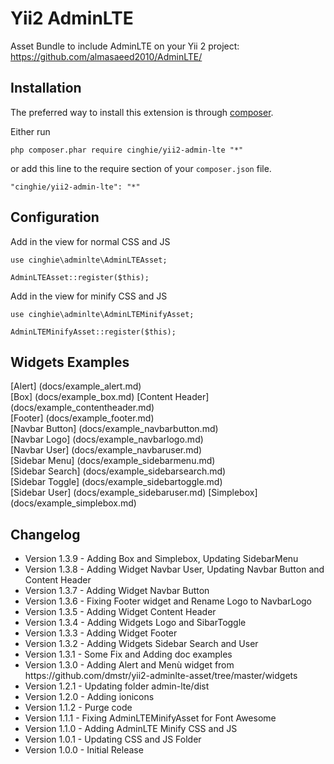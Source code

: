 # Yii2 AdminLTE
Asset Bundle to include AdminLTE on your Yii 2 project:<br>
https://github.com/almasaeed2010/AdminLTE/

Installation
-----------------

The preferred way to install this extension is through [composer](http://getcomposer.org/download/).

Either run

```
php composer.phar require cinghie/yii2-admin-lte "*"
```

or add this line to the require section of your `composer.json` file.

```
"cinghie/yii2-admin-lte": "*"
```

Configuration
-----------------

Add in the view for normal CSS and JS

```
use cinghie\adminlte\AdminLTEAsset;

AdminLTEAsset::register($this);
```

Add in the view for minify CSS and JS

```
use cinghie\adminlte\AdminLTEMinifyAsset;

AdminLTEMinifyAsset::register($this);
```

Widgets Examples
-----------------

[Alert] (docs/example_alert.md)  
[Box] (docs/example_box.md)
[Content Header] (docs/example_contentheader.md)  
[Footer] (docs/example_footer.md)  
[Navbar Button] (docs/example_navbarbutton.md)  
[Navbar Logo] (docs/example_navbarlogo.md)  
[Navbar User] (docs/example_navbaruser.md)  
[Sidebar Menu] (docs/example_sidebarmenu.md)  
[Sidebar Search] (docs/example_sidebarsearch.md)  
[Sidebar Toggle] (docs/example_sidebartoggle.md)  
[Sidebar User] (docs/example_sidebaruser.md)
[Simplebox] (docs/example_simplebox.md)

Changelog
-----------------

<ul>
  <li>Version 1.3.9 - Adding Box and Simplebox, Updating SidebarMenu</li>
  <li>Version 1.3.8 - Adding Widget Navbar User, Updating Navbar Button and Content Header</li>
  <li>Version 1.3.7 - Adding Widget Navbar Button</li>
  <li>Version 1.3.6 - Fixing Footer widget and Rename Logo to NavbarLogo</li>
  <li>Version 1.3.5 - Adding Widget Content Header</li>
  <li>Version 1.3.4 - Adding Widgets Logo and SibarToggle</li>
  <li>Version 1.3.3 - Adding Widget Footer</li>
  <li>Version 1.3.2 - Adding Widgets Sidebar Search and User</li>
  <li>Version 1.3.1 - Some Fix and Adding doc examples</li>
  <li>Version 1.3.0 - Adding Alert and Menù widget from https://github.com/dmstr/yii2-adminlte-asset/tree/master/widgets</li>
  <li>Version 1.2.1 - Updating folder admin-lte/dist</li>
  <li>Version 1.2.0 - Adding ionicons</li>
  <li>Version 1.1.2 - Purge code</li>
  <li>Version 1.1.1 - Fixing AdminLTEMinifyAsset for Font Awesome</li>
  <li>Version 1.1.0 - Adding AdminLTE Minify CSS and JS</li>
  <li>Version 1.0.1 - Updating CSS and JS Folder</li>
  <li>Version 1.0.0 - Initial Release</li>
</ul>
